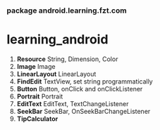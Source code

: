 ### package android.learning.fzt.com

# learning_android

1.  **Resource**      String, Dimension, Color
1.  **Image**         Image
1.  **LinearLayout**  LinearLayout
1.  **FindEdit**      TextView, set string programmatically
1.  **Button**        Button, onClick and onClickListener
1.  **Portrait**      Portrait
1.  **EditText**      EditText, TextChangeListener
1.  **SeekBar**       SeekBar, OnSeekBarChangeListener
1.  **TipCalculator**

